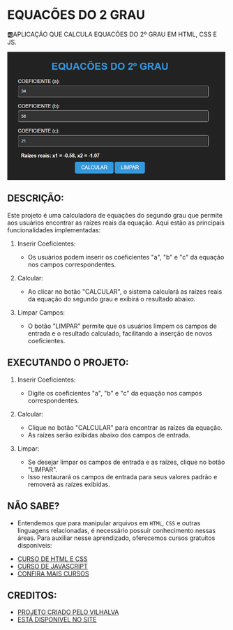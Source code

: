 # EQUACÕES DO 2 GRAU
🆎APLICAÇÃO QUE CALCULA EQUACÕES DO 2º GRAU EM HTML, CSS E JS.

<img src="FOTO.png" align="center" width="500"> <br>

## DESCRIÇÃO:
Este projeto é uma calculadora de equações do segundo grau que permite aos usuários encontrar as raízes reais da equação. Aqui estão as principais funcionalidades implementadas:

1. Inserir Coeficientes:
   - Os usuários podem inserir os coeficientes "a", "b" e "c" da equação nos campos correspondentes.

2. Calcular:
   - Ao clicar no botão "CALCULAR", o sistema calculará as raízes reais da equação do segundo grau e exibirá o resultado abaixo.

3. Limpar Campos:
   - O botão "LIMPAR" permite que os usuários limpem os campos de entrada e o resultado calculado, facilitando a inserção de novos coeficientes.

## EXECUTANDO O PROJETO:
1. Inserir Coeficientes:
   - Digite os coeficientes "a", "b" e "c" da equação nos campos correspondentes.

2. Calcular:
   - Clique no botão "CALCULAR" para encontrar as raízes da equação.
   - As raízes serão exibidas abaixo dos campos de entrada.

3. Limpar:
   - Se desejar limpar os campos de entrada e as raízes, clique no botão "LIMPAR".
   - Isso restaurará os campos de entrada para seus valores padrão e removerá as raízes exibidas.

## NÃO SABE?
- Entendemos que para manipular arquivos em `HTML`, `CSS` e outras linguagens relacionadas, é necessário possuir conhecimento nessas áreas. Para auxiliar nesse aprendizado, oferecemos cursos gratuitos disponíveis:
* [CURSO DE HTML E CSS](https://github.com/VILHALVA/CURSO-DE-HTML-E-CSS)
* [CURSO DE JAVASCRIPT](https://github.com/VILHALVA/CURSO-DE-JAVASCRIPT)
* [CONFIRA MAIS CURSOS](https://github.com/VILHALVA?tab=repositories&q=+topic:CURSO)

## CREDITOS:
- [PROJETO CRIADO PELO VILHALVA](https://github.com/VILHALVA)
- [ESTÁ DISPONIVEL NO SITE](https://vilhalva.github.io/STYLER/STYLER.html)

